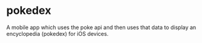 # pokedex

A mobile app which uses the poke api and then uses that data to display an encyclopedia (pokedex) for iOS devices.
